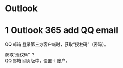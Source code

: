 # Outlook

# 1 Outlook 365 add QQ email

QQ 邮箱 登录第三方客户端时，获取“授权码”（密码）。

获取“授权码” ？  
QQ 邮箱 网页版中，设置-> 账户。
